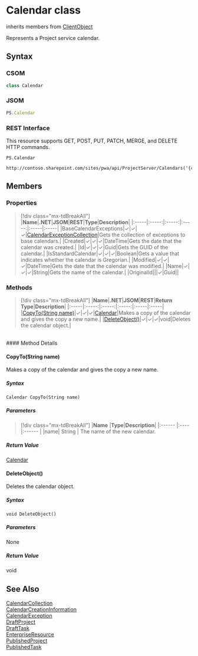 [comment]: # (Name:Calendar)
[comment]: # (Name:Microsoft.ProjectServer.Calendar)
[comment]: # (Type:class)
[comment]: # (Status:Verified)

# <a name="name"></a>Calendar class

inherits members from [ClientObject](https://msdn.microsoft.com/en-us/library/microsoft.sharepoint.client.clientobject.aspx)<br/>

<a name="description"></a>Represents a Project service calendar.

## <a name="syntax"></a>Syntax

### CSOM

```cs
class Calendar 
```
### JSOM

```javascript
PS.Calendar
```
### REST Interface

This resource supports GET, POST, PUT, PATCH, MERGE, and DELETE HTTP commands.

```
PS.Calendar

http://contoso.sharepoint.com/sites/pwa/api/ProjectServer/Calendars('{calendarid}')
```

## <a name="members"></a>Members

### <a name="properties"></a>Properties
> [!div class="mx-tdBreakAll"]
|**Name**|**.NET**|**JSOM**|**REST**|**Type**|**Description**|
|:-----|:-----:|:-----:|:-----:|:-----|:-----|
|<a name="BaseCalendarExceptions"></a>BaseCalendarExceptions|&#x2713;|&#x2713;|&#x2713;|[CalendarExceptionCollection](CalendarExceptionCollection.md)|Gets the collection of exceptions to base calendars.|
|<a name="Created"></a>Created|&#x2713;|&#x2713;|&#x2713;|DateTime|Gets the date that the calendar was created.|
|<a name="Id"></a>Id|&#x2713;|&#x2713;|&#x2713;|Guid|Gets the GUID of the calendar.|
|<a name="IsStandardCalendar"></a>IsStandardCalendar|&#x2713;|&#x2713;|&#x2713;|Boolean|Gets a value that indicates whether the calendar is Gregorian.|
|<a name="Modified"></a>Modified|&#x2713;|&#x2713;|&#x2713;|DateTime|Gets the date that the calendar was modified.|
|<a name="Name"></a>Name|&#x2713;|&#x2713;|&#x2713;|String|Gets the name of the calendar.|
|<a name="OriginalId"></a>OriginalId|||&#x2713;|Guid||

### <a name="methods"></a>Methods
> [!div class="mx-tdBreakAll"]
|**Name**|**.NET**|**JSOM**|**REST**|**Return Type**|**Description**|
|:-----|:-----:|:-----:|:-----:|:-----|:-----|
|[CopyTo(String name)](#CopyTo_String_name_)|&#x2713;|&#x2713;|&#x2713;|[Calendar](Calendar.md)|Makes a copy of the calendar and gives the copy a new name.|
|[DeleteObject()](#DeleteObject__)|&#x2713;|&#x2713;|&#x2713;|void|Deletes the calendar object.|

<br/>
#### Method Details

#### <a name="CopyTo_String_name_"></a>CopyTo(String name)

Makes a copy of the calendar and gives the copy a new name.

##### Syntax

```
Calendar CopyTo(String name)
```

##### Parameters
> [!div class="mx-tdBreakAll"]
|**Name** |**Type**|**Description**|
|:------ |:----|:------ |
|name| String | The name of the new calendar.


##### Return Value

[Calendar](Calendar.md)

#### <a name="DeleteObject__"></a>DeleteObject()
 
Deletes the calendar object.

##### Syntax

```
void DeleteObject()
```

##### Parameters

None

##### Return Value

void

## <a name="seeAlso"></a>See Also

[CalendarCollection](CalendarCollection.md)<br/>
[CalendarCreationInformation](CalendarCreationInformation.md)<br/>
[CalendarException](CalendarException.md)<br/>
[DraftProject](DraftProject.md)<br/>
[DraftTask](DraftTask.md)<br/>
[EnterpriseResource](EnterpriseResource.md)<br/>
[PublishedProject](PublishedProject.md)<br/>
[PublishedTask](PublishedTask.md)<br/>
